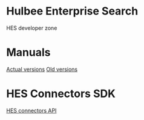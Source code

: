 # Hulbee Enterprise Search
HES developer zone

# Manuals
[Actual versions](https://github.com/hulbee-ag/hes/tree/master/Manuals)
[Old versions](https://github.com/hulbee-ag/hes/tree/master/Manuals/OldVersions)

# HES Connectors SDK
[HES connectors API](https://github.com/hulbee-ag/hes/blob/master/SDK/docs/HES-Connectors-API.pdf)